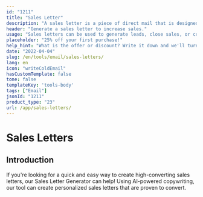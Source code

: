 ```yaml
---
id: "1211"
title: "Sales Letter"
description: "A sales letter is a piece of direct mail that is designed to generate sales. It is a letter that is sent to potential customers or clients, and it usually contains a special offer or discount. Sales letters can be used to generate leads, close sales, or create brand awareness."
header: "Generate a sales letter to increase sales."
usage: "Sales letters can be used to generate leads, close sales, or create brand awareness."
placeholder: "25% off your first purchase!"
help_hint: "What is the offer or discount? Write it down and we'll turn it into a sales letter."
date: "2022-04-04"
slug: /en/tools/email/sales-letters/
lang: en
icon: "writeColdEmail"
hasCustomTemplate: false
tone: false
templateKey: 'tools-body'
tags: ["Email"]
jsonId: "1211"
product_type: "23"
url: /app/sales-letters/
---
```


# Sales Letters

## Introduction

If you're looking for a quick and easy way to create high-converting sales letters, our Sales Letter Generator can help! Using AI-powered copywriting, our tool can create personalized sales letters that are proven to convert.
